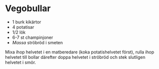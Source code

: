 # Vegobullar

* 1 burk kikärtor
* 4 potatisar
* 1/2 lök
* 6-7 st champinjoner
* _Massa_ ströbröd i smeten 

Mixa ihop helvetet i en matberedare (koka potatishelvetet först),
rulla ihop helvetet till bollar därefter doppa helvetet i ströbröd
och stek slutligen helvetet i smör.
